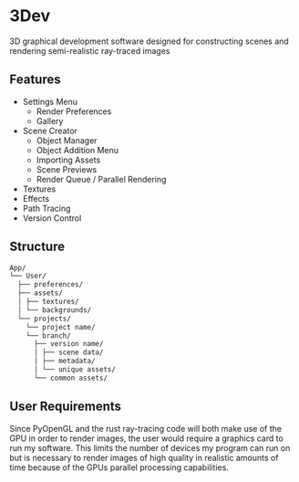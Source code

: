 # 3Dev
3D graphical development software designed for constructing scenes and rendering semi-realistic ray-traced images
## Features
- Settings Menu
  - Render Preferences
  - Gallery
- Scene Creator
  - Object Manager
  - Object Addition Menu
  - Importing Assets
  - Scene Previews
  - Render Queue / Parallel Rendering
- Textures
- Effects
- Path Tracing
- Version Control
## Structure
```bash
App/ 
└── User/ 
  ├── preferences/ 
  ├── assets/ 
  │ ├── textures/ 
  │ └── backgrounds/ 
  └── projects/ 
    └── project name/ 
    └── branch/
      ├── version name/
      │ ├── scene data/ 
      │	├── metadata/ 
      │ └── unique assets/ 
      └── common assets/
```
## User Requirements
Since PyOpenGL and the rust ray-tracing code will both make use of the GPU in order to render images, the user would require a graphics card to run my software. This limits the number of devices my program can run on but is necessary to render images of high quality in realistic amounts of time because of the GPUs parallel processing capabilities.
